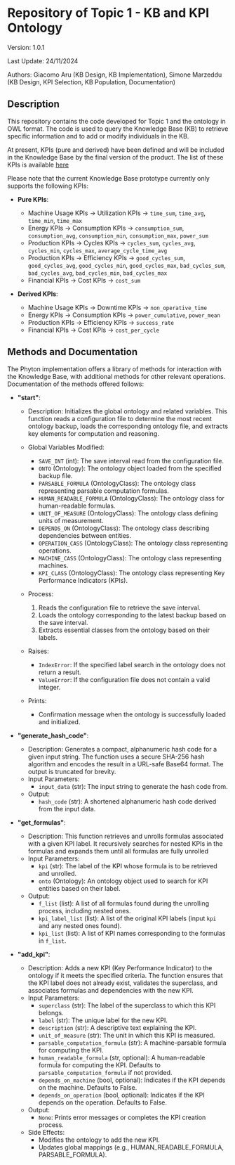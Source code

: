 # Repository of Topic 1 - KB and KPI Ontology

Version: 1.0.1

Last Update: 24/11/2024

Authors: Giacomo Aru (KB Design, KB Implementation), Simone Marzeddu (KB Design, KPI Selection, KB Population, Documentation)

## Description

This repository contains the code developed for Topic 1 and the ontology in OWL format.
The code is used to query the Knowledge Base (KB) to retrieve specific information and to add or modify individuals in the KB.

At present, KPIs (pure and derived) have been defined and will be included in the Knowledge Base by the final version of the product. The list of these KPIs is available  [here](https://docs.google.com/document/d/1RMJVM6Xd4dcazlPhCdCzNqwm6lIBSvDHMgVil6wiLNI/edit?tab=t.0#heading=h.equ5lulcmq18)

Please note that the current Knowledge Base prototype currently only supports the following KPIs:

* <strong>Pure KPIs</strong>:
  * Machine Usage KPIs -> Utilization KPIs -> `time_sum`, `time_avg`, `time_min`, `time_max`
  * Energy KPIs -> Consumption KPIs -> `consumption_sum`, `consumption_avg`, `consumption_min`, `consumption_max`, `power_sum`
  * Production KPIs -> Cycles KPIs -> `cycles_sum`, `cycles_avg`, `cycles_min`, `cycles_max`, `average_cycle_time_avg`
  * Production KPIs -> Efficiency KPIs -> `good_cycles_sum`, `good_cycles_avg`, `good_cycles_min`, `good_cycles_max`, `bad_cycles_sum`, `bad_cycles_avg`, `bad_cycles_min`, `bad_cycles_max`
  * Financial KPIs -> Cost KPIs -> `cost_sum`

 
* <strong>Derived KPIs</strong>:
  * Machine Usage KPIs -> Downtime KPIs -> `non_operative_time`
  * Energy KPIs -> Consumption KPIs -> `power_cumulative`, `power_mean`
  * Production KPIs -> Efficiency KPIs -> `success_rate`
  * Financial KPIs -> Cost KPIs -> `cost_per_cycle`

## Methods and Documentation
The Phyton implementation offers a library of methods for interaction with the Knowledge Base, with additional methods for other relevant operations. Documentation of the methods offered follows:

* <strong>"start"</strong>:
  * Description: Initializes the global ontology and related variables.
    This function reads a configuration file to determine the most recent ontology backup, 
    loads the corresponding ontology file, and extracts key elements for computation and reasoning.
   
  * Global Variables Modified:
    * `SAVE_INT` (int): The save interval read from the configuration file.
    * `ONTO` (Ontology): The ontology object loaded from the specified backup file.
    * `PARSABLE_FORMULA` (OntologyClass): The ontology class representing parsable computation formulas.
    * `HUMAN_READABLE_FORMULA` (OntologyClass): The ontology class for human-readable formulas.
    * `UNIT_OF_MEASURE` (OntologyClass): The ontology class defining units of measurement.
    * `DEPENDS_ON` (OntologyClass): The ontology class describing dependencies between entities.
    * `OPERATION_CASS` (OntologyClass): The ontology class representing operations.
    * `MACHINE_CASS` (OntologyClass): The ontology class representing machines.
    * `KPI_CLASS` (OntologyClass): The ontology class representing Key Performance Indicators (KPIs).

  * Process:
    1. Reads the configuration file to retrieve the save interval.
    2. Loads the ontology corresponding to the latest backup based on the save interval.
    3. Extracts essential classes from the ontology based on their labels.

  * Raises:
    * `IndexError`: If the specified label search in the ontology does not return a result.
    * `ValueError`: If the configuration file does not contain a valid integer.

  * Prints:
    * Confirmation message when the ontology is successfully loaded and initialized.
    
* <strong>"generate_hash_code"</strong>:
  * Description: Generates a compact, alphanumeric hash code for a given input string.
    The function uses a secure SHA-256 hash algorithm and encodes the result
    in a URL-safe Base64 format. The output is truncated for brevity.
  * Input Parameters: 
     * `input_data` (str): The input string to generate the hash code from.
  * Output:
     * `hash_code` (str): A shortened alphanumeric hash code derived from the input data.
      
 * <strong>"get_formulas"</strong>:
   * Description: This function retrieves and unrolls formulas associated with a given KPI label.
     It recursively searches for nested KPIs in the formulas and expands them until
     all formulas are fully unrolled
   * Input Parameters: 
      * `kpi` (str): The label of the KPI whose formula is to be retrieved and unrolled.
      * `onto` (Ontology): An ontology object used to search for KPI entities based on their label.
   * Output:
      * `f_list` (list): A list of all formulas found during the unrolling process, including nested ones.
      * `kpi_label_list` (list): A list of the original KPI labels (input `kpi` and any nested ones found).
      * `kpi_list` (list): A list of KPI names corresponding to the formulas in `f_list`.
        
 * <strong>"add_kpi"</strong>:
     * Description: Adds a new KPI (Key Performance Indicator) to the ontology if it meets the specified criteria.
       The function ensures that the KPI label does not already exist, validates the superclass, and 
       associates formulas and dependencies with the new KPI.
     * Input Parameters:
        * `superclass` (str): The label of the superclass to which this KPI belongs.
        * `label` (str): The unique label for the new KPI.
        * `description` (str): A descriptive text explaining the KPI.
        * `unit_of_measure` (str): The unit in which this KPI is measured.
        * `parsable_computation_formula` (str): A machine-parsable formula for computing the KPI.
        * `human_readable_formula` (str, optional): A human-readable formula for computing the KPI. Defaults to `parsable_computation_formula` if not provided.
        * `depends_on_machine` (bool, optional): Indicates if the KPI depends on the machine. Defaults to False.
        * `depends_on_operation` (bool, optional): Indicates if the KPI depends on the operation. Defaults to False.
      * Output:
        * `None`: Prints error messages or completes the KPI creation process.
      * Side Effects:
        * Modifies the ontology to add the new KPI.
        * Updates global mappings (e.g., HUMAN_READABLE_FORMULA, PARSABLE_FORMULA).


